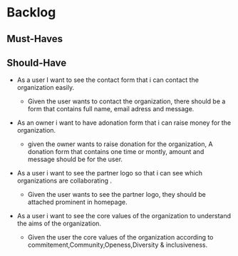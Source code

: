 # Backlog

## Must-Haves

  
## Should-Have

 - As a user I want to see the contact form that i can contact the organization easily.
 
    - Given the user wants to contact the organization, there should be a form that contains full name, email adress and message.
    
- As an owner i want to have adonation form that i can raise money for the organization.

     - given the owner wants to raise donation for the organization, A donation form that contains one time or montly, amount and message should be for the user.

- As a user i want to see the partner logo so that i can see which organizations are collaborating .

     - Given the user wants to see the partner logo, they should be attached prominent in homepage.
   
- As a user i want to see the core values of the organization to understand the aims of the organization.

   - Given the user the core values of the organization according to commitement,Community,Openess,Diversity & inclusiveness.


    
     

    
     
 
    
    
